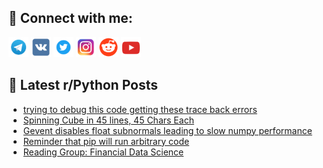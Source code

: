 ## 🔎 Connect with me:
[<img src="https://github.com/bullbesh/bullbesh/blob/main/images/Telegram.png" width="32" height="32" />](https://t.me/bullbesh)
[<img src="https://github.com/bullbesh/bullbesh/blob/main/images/VK.png" width="32" height="32" />](https://vk.com/bullbesh)
[<img src="https://github.com/bullbesh/bullbesh/blob/main/images/Twitter.png" width="32" height="32" />](https://twitter.com/bullbesh1)
[<img src="https://github.com/bullbesh/bullbesh/blob/main/images/Instagram.png" width="32" height="32" />](https://www.instagram.com/bullbesh)
[<img src="https://github.com/bullbesh/bullbesh/blob/main/images/Reddit.png" width="32" height="32" />](https://www.reddit.com/user/bullbesh)
[<img src="https://github.com/bullbesh/bullbesh/blob/main/images/YouTube.png" width="32" height="32" />](https://www.youtube.com/channel/UCtfjRs6uzgq5mfm8S06WTcg)

## 📕 Latest r/Python Posts
<!-- BLOG-POST-LIST:START -->
- [trying to debug this code getting these trace back errors](https://www.reddit.com/r/Python/comments/xh9ieh/trying_to_debug_this_code_getting_these_trace/)
- [Spinning Cube in 45 lines, 45 Chars Each](https://www.reddit.com/r/Python/comments/xh7ny4/spinning_cube_in_45_lines_45_chars_each/)
- [Gevent disables float subnormals leading to slow numpy performance](https://www.reddit.com/r/Python/comments/xh7ejf/gevent_disables_float_subnormals_leading_to_slow/)
- [Reminder that pip will run arbitrary code](https://www.reddit.com/r/Python/comments/xh6ehc/reminder_that_pip_will_run_arbitrary_code/)
- [Reading Group: Financial Data Science](https://www.reddit.com/r/Python/comments/xh1slz/reading_group_financial_data_science/)
<!-- BLOG-POST-LIST:END -->

